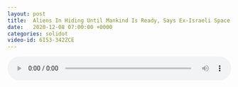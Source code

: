 ```yaml
---
layout: post
title:  Aliens In Hiding Until Mankind Is Ready, Says Ex-Israeli Space Head
date:   2020-12-08 07:00:00 +0000
categories: solidot
video-id: 6I53-342ZCE
---
```


<audio src="/assets/0a36d9b440d38045e18ff7e6e5cf4d38.mp3" style="width: 100%;" controls></audio>

